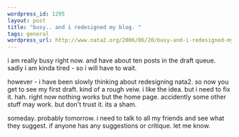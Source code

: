 ```yaml
--- 
wordpress_id: 1295
layout: post
title: "busy.. and i redesigned my blog. "
tags: general
wordpress_url: http://www.nata2.org/2006/06/20/busy-and-i-redesigned-my-blog/
---
```

i am really busy right now. and have about ten posts in the draft queue. sadly i am kinda tired - so i will have to wait.

however - i have been slowly thinking about redesigning nata2. so now you get to see my first draft. kind of a rough veiw. i like the idea. but i need to fix it. hah. right now nothing works but the home page. accidently some other stuff may work. but don't trust it. its a sham.

someday. probably tomorrow. i need to talk to all my friends and see what they suggest. if anyone has any suggestions or critique. let me know.
